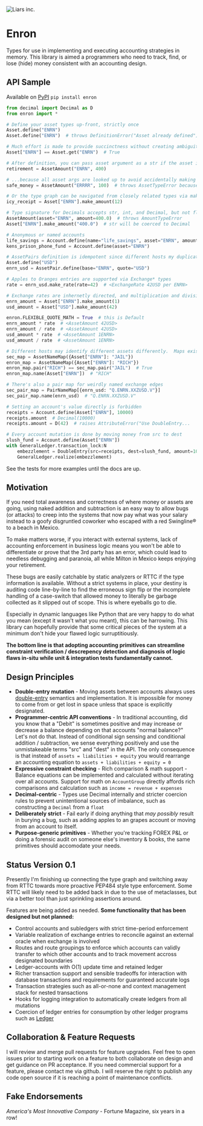 ![Liars inc.](https://user-images.githubusercontent.com/641139/39740027-c29a5498-52ce-11e8-9c89-acda215b9116.png "Our trademark lapsed because we tried to get rich by lying and went to jail")

# Enron
Types for use in implementing and executing accounting strategies in memory.  This library is aimed a programmers who need to track, find, or lose (hide) money consistent with an accounting design.

## API Sample
Available on [PyPI](https://pypi.org/project/enron/) `pip install enron`
```python
from decimal import Decimal as D
from enron import *

# Define your asset types up-front, strictly once
Asset.define("ENRN")
Asset.define("ENRN")  # throws DefinitionError("Asset already defined")

# Much effort is made to provide succinctness without creating ambiguity
Asset["ENRN"] == Asset.get("ENRN")  # True

# After definition, you can pass asset argument as a str if the asset isn't handy
retirement = AssetAmount("ENRN", 400)

# ...because all asset args are looked up to avoid accidentally making arbitrary types
safe_money = AssetAmount("ERRRR", 100)  # throws AssetTypeError because asset doesn't exist

# Or the type graph can be navigated from closely related types via make* methods
icy_receipt = Asset["ENRN"].make_amount(12)

# Type signature for Decimals accepts str, int, and Decimal, but not float
AssetAmount(asset="ENRN", amount=400.0)  # throws AmountTypeError
Asset["ENRN"].make_amount("400.0")  # str will be coerced to Decimal

# Anonymous or named accounts
life_savings = Account.define(name="life_savings", asset="ENRN", amount=400)
kens_prison_phone_fund = Account.define(asset="ENRN")

# AssetPairs definition is idempotent since different hosts my duplicate edges
Asset.define("USD")
enrn_usd = AssetPair.define(base="ENRN", quote="USD")

# Apples to Oranges entries are supported via Exchange* types
rate = enrn_usd.make_rate(rate=42)  # <ExchangeRate 42USD per ENRN>

# Exchange rates are inhernetly directed, and multiplication and division infer direction
enrn_amount = Asset["ENRN"].make_amount(1)
usd_amount = Asset["USD"].make_amount(42)

enron.FLEXIBLE_QUOTE_MATH = True  # this is Default
enrn_amount * rate  # <AssetAmount 42USD>
enrn_amount / rate  # <AssetAmount 42USD>
usd_amount * rate  # <AssetAmount 1ENRN>
usd_amount / rate  # <AssetAmount 1ENRN>

# Different hosts may identify different assets differently.  Maps exist for convenience.
sec_map = AssetNameMap({Asset["ENRN"]: "JAIL"})
enron_map = AssetNameMap({Asset["ENRN"]: "RICH"})
enron_map.pair("RICH") == sec_map.pair("JAIL")  # True
enron_map.name(Asset["ENRN"])  # "RICH"

# There's also a pair map for weirdly named exchange edges
sec_pair_map = PairNameMap[{enrn_usd: "Q.ENRN.XXZUSD.V"}]
sec_pair_map.name(enrn_usd)  # "Q.ENRN.XXZUSD.V"

# Setting an account's value directly is forbidden
receipts = Account.define(Asset["ENRN"], 10000)
receipts.amount  # Decimal(10000)
receipts.amount = D(42)  # raises AttributeError("Use DoubleEntry...

# Every account mutation is done by moving money from src to dest
slush_fund = Account.define(Asset["ENRN"])
with GeneralLedger.transaction_lock:N
    embezzlement = DoubleEntry(src=receipts, dest=slush_fund, amount=10000)
    GeneralLedger.realize(embezzlement)
```
See the tests for more examples until the docs are up.

## Motivation
If you need total awareness and correctness of where money or assets are going, using naked addition and subtraction is an easy way to allow bugs (or attacks) to creep into the systems that now pay what was your salary instead to a goofy disgruntled coworker who escaped with a red Swingline® to a beach in Mexico.  

To make matters worse, if you interact with external systems, lack of accounting enforcement in business logic means you won't be able to differentiate or prove that the 3rd party has an error, which could lead to needless debugging and paranoia, all while Milton in Mexico keeps enjoying your retirement.

These bugs are easily catchable by static analyzers or RTTC if the type information is available.  Without a strict systems in place, your destiny is auditing code line-by-line to find the erroneous sign flip or the incomplete handling of a case-switch that allowed money to literally be garbage collected as it slipped out of scope.  This is where eyeballs go to die.

Especially in dynamic languages like Python that are very happy to do what you mean (except it wasn't what you meant), this can be harrowing.  This library can hopefully provide that some critical pieces of the system at a minimum don't hide your flawed logic surruptitiously.  

**The bottom line is that adopting accounting primitives can streamline constraint verification / descrepency detection and diagnosis of logic flaws in-situ while unit & integration tests fundamentally cannot.**

## Design Principles
* **Double-entry mutation** - Moving assets between accounts always uses [double-entry](https://en.wikipedia.org/wiki/Double-entry_bookkeeping_system) semantics and implementation.  It is impossible for money to come from or get lost in space unless that space is explicitly designated.
* **Programmer-centric API conventions** - In traditional accounting, did you know that a "Debit" is sometimes positive and may increase or decrease a balance depending on that accounts "normal balance?"  Let's not do that.  Instead of conditional sign sensing and conditional addition / subtraction, we sense everything positively and use the unmistakeable terms "src" and "dest" in the API.  The only consequence is that instead of `assets = liabilities + equity` you would rearrange an accounting equation to `assets + liabilities + equity = 0`
* **Expressive constraint checking** - Rich comparison & math support - Balance equations can be implemented and calculated without iterating over all accounts.  Support for math on `AccountGroup` directly affords rich comparisons and calculation such as `income = revenue + expenses`
* **Decimal-centric** - Types use Decimal internally and stricter coercion rules to prevent unintentional sources of imbalance, such as constructing a `Decimal` from a `float`
* **Deliberately strict** - Fail early if doing anything that *may possibly* result in burying a bug, such as adding apples to an grapes account or moving from an account to itself.
* **Purpose-generic primitives** - Whether you're tracking FOREX P&L or doing a forensic audit on someone else's inventory & books, the same primitives should accomodate your needs.

## Status Version 0.1
Presently I'm finishing up connecting the type graph and switching away from RTTC towards more proactive PEP484 style type enforcement.  Some RTTC will likely need to be added back in due to the use of metaclasses, but via a better tool than just sprinkling assertions around.

Features are being added as needed.  **Some functionality that has been designed but not planned:**

* Control accounts and subledgers with strict time-period enforcement
* Variable realization of exchange entries to reconcile against an external oracle when exchange is involved
* Routes and route groupings to enforce which accounts can validly transfer to which other accounts and to track movement accross designated boundaries
* Ledger-accounts with O(1) update time and retained ledger
* Richer transaction support and sensible tradeoffs for interaction with database transactions and requirements for guaranteed accurate logs
* Transaction strategies such as all-or-none and context management stack for nested transactions
* Hooks for logging integration to automatically create ledgers from all mutations
* Coercion of ledger entries for consumption by other ledger programs such as [Ledger](https://github.com/ledger/ledger)

## Collaboration & Feature Requests
I will review and merge pull requests for feature upgrades.  Feel free to open issues prior to starting work on a feature to both collaborate on design and get guidance on PR acceptance.  If you need commercial support for a feature, please contact me via github.  I will reserve the right to publish any code open source if it is reaching a point of maintenance conflicts.

## Fake Endorsements
*America's Most Innovative Company* - Fortune Magazine, six years in a row!